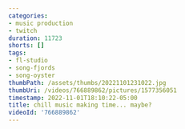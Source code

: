 ```yaml
---
categories:
- music production
- twitch
duration: 11723
shorts: []
tags:
- fl-studio
- song-fjords
- song-oyster
thumbPath: /assets/thumbs/20221101231022.jpg
thumbUri: /videos/766889862/pictures/1577356051
timestamp: 2022-11-01T18:10:22-05:00
title: chill music making time... maybe?
videoId: '766889862'
---
```

